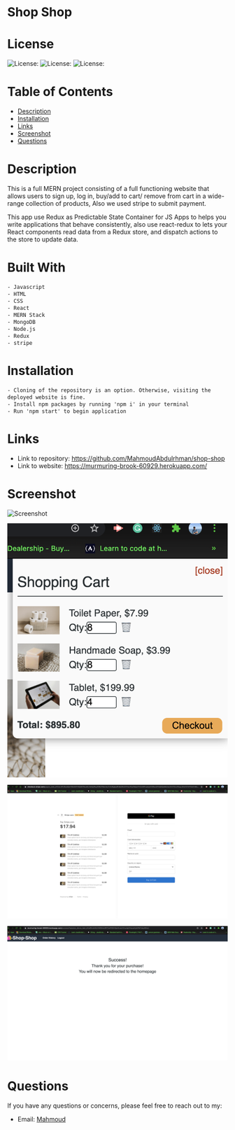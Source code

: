 
# Shop Shop

# License
  
![License: ](https://img.shields.io/badge/javascript-94.2-0298c3.svg)
![License: ](https://img.shields.io/badge/html-5.3-0298c3.svg)
![License: ](https://img.shields.io/badge/css-0.5-0298c3.svg)

# Table of Contents

- [Description](#description)
- [Installation](#installation)
- [Links](#links)
- [Screenshot](#screenshot)
- [Questions](#questions)

# Description

This is a full MERN project consisting of a full functioning website that allows users to sign up, log in, buy/add to cart/ remove from cart in a wide-range collection of products, Also we used stripe to submit payment.

This app use Redux as Predictable State Container for JS Apps to helps you write applications that behave consistently, also use react-redux to lets your React components read data from a Redux store, and dispatch actions to the store to update data.

# Built With

```app
- Javascript
- HTML
- CSS
- React
- MERN Stack
- MongoDB
- Node.js
- Redux
- stripe
```

# Installation

```install
- Cloning of the repository is an option. Otherwise, visiting the deployed website is fine.
- Install npm packages by running 'npm i' in your terminal
- Run 'npm start' to begin application
```

# Links

- Link to repository: <https://github.com/MahmoudAbdulrhman/shop-shop>
- Link to website: <https://murmuring-brook-60929.herokuapp.com/>

# Screenshot

![Screenshot](images/1.png)

![Screenshot](images/2.PNG)

![Screenshot](images/3.PNG)

![Screenshot](images/4.PNG)

# Questions

If you have any questions or concerns, please feel free to reach out to my:

- Email: [Mahmoud](mahmoudtheeb@gmail.com)
